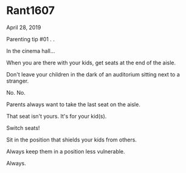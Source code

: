 # Rant1607



April 28, 2019

Parenting tip #01
.
.

In the cinema hall...

When you are there with your kids, get seats at the end of the aisle.

Don't leave your children in the dark of an auditorium sitting next to a stranger.

No. No.

Parents always want to take the last seat on the aisle.

That seat isn't yours. It's for your kid(s).

Switch seats!

Sit in the position that shields your kids from others.

Always keep them in a position less vulnerable. 

Always.